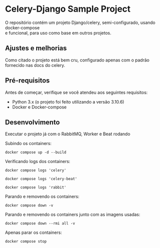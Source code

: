 # Celery-Django Sample Project

O repositório contém um projeto Django/celery, semi-configurado, usando docker-compose  
e funcional, para uso como base em outros projetos.

## Ajustes e melhorias

Como citado o projeto está bem cru, configurado apenas com o padrão fornecido nas docs do celery.

## Pré-requisitos

Antes de começar, verifique se você atendeu aos seguintes requisitos:

<!---Estes são apenas requisitos de exemplo. Adicionar, duplicar ou remover conforme necessário--->

- Python 3.x (o projeto foi feito utilizando a versão 3.10.6)
- Docker e Docker-compose

## Desenvolvimento

Executar o projeto já com o RabbitMQ, Worker e Beat rodando

Subindo os containers:

```
docker compose up -d --build
```

Verificando logs dos containers:

```
docker compose logs 'celery'
```

```
docker compose logs 'celery-beat'
```

```
docker compose logs 'rabbit'
```

Parando e removendo os containers:

```
docker compose down -v
```

Parando e removendo os containers junto com as imagens usadas:

```
docker compose down --rmi all -v
```

Apenas parar os containers:

```
docker compose stop
```
